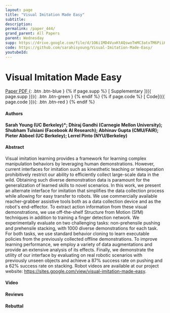 ```yaml
---
layout: page
title: "Visual Imitation Made Easy"
subtitle: 
description:
permalink: /paper_444/
grand_parent: All Papers
parent: Wednesday
supp: https://drive.google.com/file/d/1O6i1MD4VuxKtAQswoTmMC3atxTM6PiiH/view
code: https://github.com/sarahisyoung/Visual-Imitation-Made-Easy/
youtubeId: 
---
```


# Visual Imitation Made Easy

[<i class="fa fa-file-text-o" aria-hidden="true"></i> Paper PDF ](https://drive.google.com/file/d/1n_KLFTDWJ5sKrZRm2viT2TpA4lIbmy3r/view){: .btn .btn-blue } {% if page.supp %} [<i class="fa fa-file-text-o" aria-hidden="true"></i> Supplementary ]({{ page.supp }}){: .btn .btn-green } {% endif %} {% if page.code %} [<i class="fa fa-github" aria-hidden="true"></i> Code]({{ page.code }}){: .btn .btn-red }
{% endif %}

#### Authors
**Sarah Young (UC Berkeley)*; Dhiraj Gandhi (Carnegie Mellon University);  Shubham Tulsiani (Facebook AI Research); Abhinav Gupta (CMU/FAIR); Pieter Abbeel (UC Berkeley); Lerrel Pinto (NYU/Berkeley)**

#### Abstract
Visual imitation learning provides a framework for learning complex manipulation behaviors by leveraging human demonstrations. However, current interfaces for imitation such as kinesthetic teaching or teleoperation prohibitively restrict our ability to efficiently collect large-scale data in the wild. Obtaining such diverse demonstration data is paramount for the generalization of learned skills to novel scenarios. In this work, we present an alternate interface for imitation that simplifies the data collection process while allowing for easy transfer to robots. We use commercially available reacher-grabber assistive tools both as a data collection device and as the robot's end-effector. To extract action information from these visual demonstrations, we use off-the-shelf Structure from Motion (SfM) techniques in addition to training a finger detection network. We experimentally evaluate on two challenging tasks: non-prehensile pushing and prehensile stacking, with 1000 diverse demonstrations for each task. For both tasks, we use standard behavior cloning to learn executable policies from the previously collected offline demonstrations. To improve learning performance, we employ a variety of data augmentations and provide an extensive analysis of its effects. Finally, we demonstrate the utility of our interface by evaluating on real robotic scenarios with previously unseen objects and achieve a 87% success rate on pushing and a 62% success rate on stacking. Robot videos are available at our  project website: <a href="https://sites.google.com/view/visual-imitation-made-easy" target="_blank">https://sites.google.com/view/visual-imitation-made-easy</a>.

#### Video 

#### Reviews

#### Rebuttal
